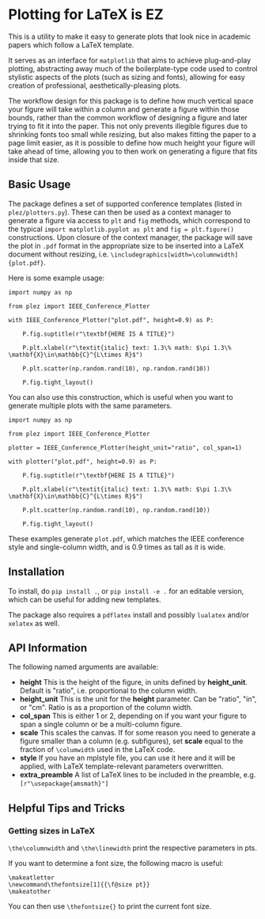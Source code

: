 # Plotting for LaTeX is EZ

This is a utility to make it easy to generate plots that look nice in academic papers which follow a LaTeX template.

It serves as an interface for `matplotlib` that aims to achieve plug-and-play plotting, abstracting away much of the boilerplate-type code used to control stylistic aspects of the plots (such as sizing and fonts), allowing for easy creation of professional, aesthetically-pleasing plots.

The workflow design for this package is to define how much vertical space your figure will take within a column and generate a figure within those bounds, rather than the common workflow of designing a figure and later trying to fit it into the paper.
This not only prevents illegible figures due to shrinking fonts too small while resizing, but also makes fitting the paper to a page limit easier, as it is possible to define how much height your figure will take ahead of time, allowing you to then work on generating a figure that fits inside that size.

## Basic Usage

The package defines a set of supported conference templates (listed in `plez/plotters.py`).
These can then be used as a context manager to generate a figure via access to `plt` and `fig` methods, which correspond to the typical `import matplotlib.pyplot as plt` and `fig = plt.figure()` constructions.
Upon closure of the context manager, the package will save the plot in `.pdf` format in the appropriate size to be inserted into a LaTeX document without resizing, i.e. `\includegraphics[width=\columnwidth]{plot.pdf}`.


Here is some example usage:
```
import numpy as np

from plez import IEEE_Conference_Plotter

with IEEE_Conference_Plotter("plot.pdf", height=0.9) as P:

    P.fig.suptitle(r"\textbf{HERE IS A TITLE}")

    P.plt.xlabel(r"\textit{italic} text: 1.3\% math: $\pi 1.3\% \mathbf{X}\in\mathbb{C}^{L\times R}$")

    P.plt.scatter(np.random.rand(10), np.random.rand(10))

    P.fig.tight_layout()
```
You can also use this construction, which is useful when you want to generate multiple plots with the same parameters.
```
import numpy as np

from plez import IEEE_Conference_Plotter

plotter = IEEE_Conference_Plotter(height_unit="ratio", col_span=1)

with plotter("plot.pdf", height=0.9) as P:

    P.fig.suptitle(r"\textbf{HERE IS A TITLE}")

    P.plt.xlabel(r"\textit{italic} text: 1.3\% math: $\pi 1.3\% \mathbf{X}\in\mathbb{C}^{L\times R}$")

    P.plt.scatter(np.random.rand(10), np.random.rand(10))

    P.fig.tight_layout()
```

These examples generate `plot.pdf`, which matches the IEEE conference style and single-column width, and is 0.9 times as tall as it is wide.

## Installation

To install, do `pip install .`, or `pip install -e .` for an editable version, which can be useful for adding new templates. 

The package also requires a `pdflatex` install and possibly `lualatex` and/or `xelatex` as well.

## API Information

The following named arguments are available:
- **height** This is the height of the figure, in units defined by **height_unit**. Default is "ratio", i.e. proportional to the column width.
- **height_unit** This is the unit for the **height** parameter. Can be "ratio", "in", or "cm". Ratio is as a proportion of the column width.
- **col_span** This is either 1 or 2, depending on if you want your figure to span a single column or be a multi-column figure.
- **scale** This scales the canvas. If for some reason you need to generate a figure smaller than a column (e.g. subfigures), set **scale** equal to the fraction of `\columwidth` used in the LaTeX code.
- **style** If you have an mplstyle file, you can use it here and it will be applied, with LaTeX template-relevant parameters overwritten.
- **extra_preamble** A list of LaTeX lines to be included in the preamble, e.g. `[r"\usepackage{amsmath}"]`

## Helpful Tips and Tricks
### Getting sizes in LaTeX

`\the\columnwidth` and `\the\linewidth` print the respective parameters in pts.

If you want to determine a font size, the following macro is useful:
```
\makeatletter
\newcommand\thefontsize[1]{{\f@size pt}}
\makeatother
```
You can then use `\thefontsize{}` to print the current font size.
